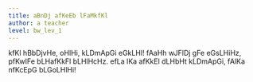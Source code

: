 ```yaml
---
title: aBnDj afKeEb lFaMkfKl
author: a teacher
level: bw_lev_1
---
```

kfKl
hBbDjvHe, oHlHi, kLDmApGi eGkLHl!
fAaHh wJFlDj gFe eGsLHiHz,
pfKwIFe bLHafKkFl bLHlHcHz.
efLa lKa afKkEl dLHbHt kLDmApGi,
fAlKa nfKcEpG bLGoLHlHi!